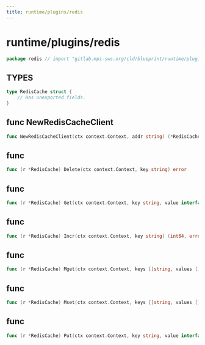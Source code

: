 ```yaml
---
title: runtime/plugins/redis
---
```

# runtime/plugins/redis
```go
package redis // import "gitlab.mpi-sws.org/cld/blueprint/runtime/plugins/redis"
```

## TYPES

```go
type RedisCache struct {
	// Has unexported fields.
}
```
## func NewRedisCacheClient
```go
func NewRedisCacheClient(ctx context.Context, addr string) (*RedisCache, error)
```

## func 
```go
func (r *RedisCache) Delete(ctx context.Context, key string) error
```

## func 
```go
func (r *RedisCache) Get(ctx context.Context, key string, value interface{}) error
```

## func 
```go
func (r *RedisCache) Incr(ctx context.Context, key string) (int64, error)
```

## func 
```go
func (r *RedisCache) Mget(ctx context.Context, keys []string, values []interface{}) error
```

## func 
```go
func (r *RedisCache) Mset(ctx context.Context, keys []string, values []interface{}) error
```

## func 
```go
func (r *RedisCache) Put(ctx context.Context, key string, value interface{}) error
```


